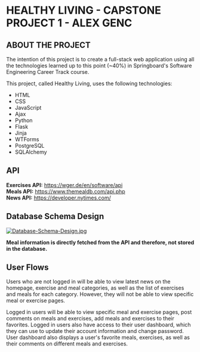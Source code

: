 # HEALTHY LIVING - CAPSTONE PROJECT 1 - ALEX GENC

## ABOUT THE PROJECT
The intention of this project is to create a full-stack web application using all the technologies learned up to this point (~40%) in Springboard's Software Engineering Career Track course.

This project, called Healthy Living, uses the following technologies:
  - HTML
  - CSS
  - JavaScript
  - Ajax
  - Python
  - Flask
  - Jinja
  - WTForms
  - PostgreSQL
  - SQLAlchemy

## API
**Exercises API:** https://wger.de/en/software/api  
**Meals API:** https://www.themealdb.com/api.php  
**News API:** https://developer.nytimes.com/  

## Database Schema Design
[![Database-Schema-Design.jpg](https://i.postimg.cc/VvmntCtK/Database-Schema-Design.jpg)](https://postimg.cc/r0ZDXzQ4)

**Meal information is directly fetched from the API and therefore, not stored in the database.**
 
## User Flows

Users who are not logged in will be able to view latest news on the homepage, exercise and meal categories, as well as the list of exercises and meals for each category. However, they will not be able to view specific meal or exercise pages.

Logged in users will be able to view specific meal and exercise pages, post comments on meals and exercises, add meals and exercises to their favorites. Logged in users also have access to their user dashboard, which they can use to update their account information and change password. User dashboard also displays a user's favorite meals, exercises, as well as their comments on different meals and exercises.